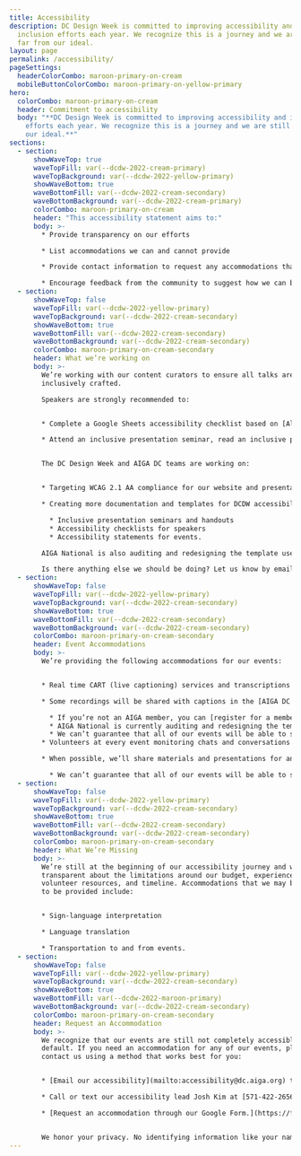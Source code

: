 ```yaml
---
title: Accessibility
description: DC Design Week is committed to improving accessibility and
  inclusion efforts each year. We recognize this is a journey and we are still
  far from our ideal.
layout: page
permalink: /accessibility/
pageSettings:
  headerColorCombo: maroon-primary-on-cream
  mobileButtonColorCombo: maroon-primary-on-yellow-primary
hero:
  colorCombo: maroon-primary-on-cream
  header: Commitment to accessibility
  body: "**DC Design Week is committed to improving accessibility and inclusion
    efforts each year. We recognize this is a journey and we are still far from
    our ideal.**"
sections:
  - section:
      showWaveTop: true
      waveTopFill: var(--dcdw-2022-cream-primary) 
      waveTopBackground: var(--dcdw-2022-yellow-primary)
      showWaveBottom: true
      waveBottomFill: var(--dcdw-2022-cream-secondary)
      waveBottomBackground: var(--dcdw-2022-cream-primary)
      colorCombo: maroon-primary-on-cream
      header: "This accessibility statement aims to:"
      body: >-
        * Provide transparency on our efforts 

        * List accommodations we can and cannot provide

        * Provide contact information to request any accommodations that may have been missed or undocumented

        * Encourage feedback from the community to suggest how we can be more inclusive in the future.
  - section:
      showWaveTop: false
      waveTopFill: var(--dcdw-2022-yellow-primary)
      waveTopBackground: var(--dcdw-2022-cream-secondary)
      showWaveBottom: true
      waveBottomFill: var(--dcdw-2022-cream-secondary)
      waveBottomBackground: var(--dcdw-2022-cream-secondary)
      colorCombo: maroon-primary-on-cream-secondary
      header: What we’re working on
      body: >-
        We’re working with our content curators to ensure all talks are
        inclusively crafted.

        Speakers are strongly recommended to:


        * Complete a Google Sheets accessibility checklist based on [Allison Ravenhall’s article Inclusive Design for Accessible Presentations.](https://www.smashingmagazine.com/2018/11/inclusive-design-accessible-presentations/)

        * Attend an inclusive presentation seminar, read an inclusive presentation handout, and review Allison’s article.


        The DC Design Week and AIGA DC teams are working on:


        * Targeting WCAG 2.1 AA compliance for our website and presentation materials which includes meaningful alt text, respecting reduced motion preferences, and understandable heading structures. We can’t cover everything as a small team of volunteers, so if you see something wrong please let us know at [designweek@dc.aiga.org](mailto:designweek@dc.aiga.org).

        * Creating more documentation and templates for DCDW accessibility including:

          * Inclusive presentation seminars and handouts
          * Accessibility checklists for speakers
          * Accessibility statements for events. 

        AIGA National is also auditing and redesigning the template used by all chapters, including DC, to make registration and access to videos more accessible to everyone.

        Is there anything else we should be doing? Let us know by emailing our accessibility team at [accessibility@dc.aiga.org](mailto:accessibility@dc.aiga.org).
  - section:
      showWaveTop: false
      waveTopFill: var(--dcdw-2022-yellow-primary)
      waveTopBackground: var(--dcdw-2022-cream-secondary)
      showWaveBottom: true
      waveBottomFill: var(--dcdw-2022-cream-secondary)
      waveBottomBackground: var(--dcdw-2022-cream-secondary)
      colorCombo: maroon-primary-on-cream-secondary
      header: Event Accommodations
      body: >-
        We’re providing the following accommodations for our events:


        * Real time CART (live captioning) services and transcriptions for virtual events.

        * Some recordings will be shared with captions in the [AIGA DC recordings archive](https://dc.aiga.org/introducing-the-aiga-dc-event-recordings-archive/) for AIGA members to rewatch or catch up on at a later date. 

          * If you’re not an AIGA member, you can [register for a membership on our website](https://www.aiga.org/membership-community/aiga-membership). We’re a 100% non-profit entity, so this goes a long way to keeping us afloat. 
          * AIGA National is currently auditing and redesigning the template used by all chapters, including DC, to make registration and access to videos more accessible to everyone. If you have difficulties registering or accessing the recordings in its current state, please let us know at [dcdw@dc.aiga.org](mailto:dcdw@dc.aiga.org).
          * We can’t guarantee that all of our events will be able to share recordings as some talks may contain classified information. If we’re unable to do so, we’ll disclose that ahead of time in each of the event’s descriptions.
        * Volunteers at every event monitoring chats and conversations for [compliance to AIGA’s code of conduct](https://dc.aiga.org/events/code-of-conduct/).

        * When possible, we’ll share materials and presentations for an event prior to it starting. Follow along comfortably with your own technology and at your own pace.

          * We can’t guarantee that all of our events will be able to share their materials ahead of time because some talks may contain classified information or may not have the resources and time to do so.
  - section:
      showWaveTop: false
      waveTopFill: var(--dcdw-2022-yellow-primary)
      waveTopBackground: var(--dcdw-2022-cream-secondary)
      showWaveBottom: true
      waveBottomFill: var(--dcdw-2022-cream-secondary)
      waveBottomBackground: var(--dcdw-2022-cream-secondary)
      colorCombo: maroon-primary-on-cream-secondary
      header: What We’re Missing
      body: >-
        We’re still at the beginning of our accessibility journey and want to be
        transparent about the limitations around our budget, experience,
        volunteer resources, and timeline. Accommodations that we may be unable
        to be provided include:


        * Sign-language interpretation

        * Language translation

        * Transportation to and from events.
  - section:
      showWaveTop: false
      waveTopFill: var(--dcdw-2022-yellow-primary)
      waveTopBackground: var(--dcdw-2022-cream-secondary)
      showWaveBottom: true
      waveBottomFill: var(--dcdw-2022-maroon-primary)
      waveBottomBackground: var(--dcdw-2022-cream-secondary)
      colorCombo: maroon-primary-on-cream-secondary
      header: Request an Accommodation
      body: >-
        We recognize that our events are still not completely accessible by
        default. If you need an accommodation for any of our events, please
        contact us using a method that works best for you:


        * [Email our accessibility](mailto:accessibility@dc.aiga.org) team at accessibility@dc.aiga.org.

        * Call or text our accessibility lead Josh Kim at [571-422-2656](tel:571-422-2656).

        * [Request an accommodation through our Google Form.](https://forms.gle/fPsJ3JV59W3wrmPs7)


        We honor your privacy. No identifying information like your name is required to request an accommodation, and all details will be deleted once completed.
---
```

